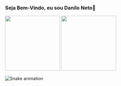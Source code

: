 ### Seja Bem-Vindo, eu sou Danilo Neto👋
<div>
  <img height="180em" src="https://github-readme-stats.vercel.app/api?username=cavazimneto&show_icons=true&theme=radical&include_all_commits=true&count_private=true"/>
  <img height="180em" src="https://github-readme-stats.vercel.app/api/top-langs?username=cavazimneto&layout=compact&langs_count=25&theme=radical"/>
</div>

![Snake animation](https://github.com/cavazimneto/cavazimneto/blob/output/github-contribution-grid-snake.svg)
